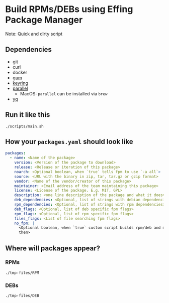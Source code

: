 # Build RPMs/DEBs using Effing Package Manager

Note: Quick and dirty script

## Dependencies

- git
- curl
- docker
- [gum](https://github.com/charmbracelet/gum)
- [keyring](https://github.com/jaraco/keyring)
- [parallel](https://www.gnu.org/software/parallel/)
  - MacOS: `parallel` can be installed via `brew`
- [yq](https://github.com/mikefarah/yq)

## Run it like this

```shell
./scripts/main.sh
```

## How your `packages.yaml` should look like

```yaml
packages:
  - name: <Name of the package>
    version: <Version of the package to download>
    release: <Release or iteration of this package>
    noarch: <Optional boolean, when `true` tells fpm to use `-a all`>
    source: <URL with the binary in zip, tar, tar.gz or gzip format>
    vendor: <Name of the vendor/creator of this package>
    maintainer: <Email address of the team maintaining this package>
    license: <License of the package. E.g. MIT, GPL>
    description: <one line description of the package and what it does>
    deb_dependencies: <Optional, list of strings with debian dependencies>
    rpm_dependencies: <Optional, list of strings with rpm dependencies>
    deb_flags: <Optional, list of deb specific fpm flags>
    rpm_flags: <Optional, list of rpm specific fpm flags>
    files_flags: <List of file searching fpm flags>
    no_fpm: |
      <Optional boolean, when `true` custom script builds rpm/deb and moves
      them>
```

## Where will packages appear?

### RPMs

```shell
./tmp-files/RPM
```

### DEBs

```shell
./tmp-files/DEB
```
